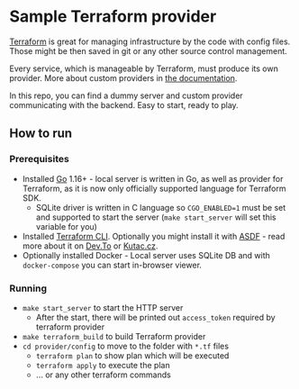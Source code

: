 # Sample Terraform provider

[Terraform](https://www.terraform.io/) is great for managing infrastructure by the code with config files.
Those might be then saved in git or any other source control management.

Every service, which is manageable by Terraform, must produce its own provider. More about custom providers in [the documentation](https://www.terraform.io/docs/extend/).

In this repo, you can find a dummy server and custom provider communicating with the backend. Easy to start, ready to play.

## How to run

### Prerequisites

- Installed [Go](https://golang.org/) 1.16+ - local server is written in Go, as well as provider for Terraform, as it is now only officially supported language for Terraform SDK.
  - SQLite driver is written in C language so `CGO_ENABLED=1` must be set and supported to start the server (`make start_server` will set this variable for you)
- Installed [Terraform CLI](https://www.terraform.io/downloads.html). Optionally you might install it with [ASDF](https://asdf-vm.com/) - read more about it on [Dev.To](https://dev.to/arxeiss/asdf-manage-multiple-runtime-versions-1fn9) or [Kutac.cz](https://www.kutac.cz/pocitace-a-internety/asdf-rozsiritelny-spravce-multi-verzi-runtime).
- Optionally installed Docker - Local server uses SQLite DB and with `docker-compose` you can start in-browser viewer.

### Running

- `make start_server` to start the HTTP server
  - After the start, there will be printed out `access_token` required by terraform provider
- `make terraform_build` to build Terraform provider
- `cd provider/config` to move to the folder with `*.tf` files
  - `terraform plan` to show plan which will be executed
  - `terraform apply` to execute the plan
  - ... or any other terraform commands
